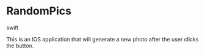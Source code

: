 # RandomPics
swift

This is an IOS application that will generate a new photo after the user clicks the button.
